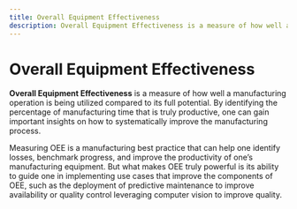 ```yaml
---
title: Overall Equipment Effectiveness
description: Overall Equipment Effectiveness is a measure of how well a manufacturing operation is being utilized compared to its full potential. By identifying the percentage of manufacturing time that is truly productive, one can gain important insights on how to systematically improve the manufacturing process.
---
```


# Overall Equipment Effectiveness

**Overall Equipment Effectiveness** is a measure of how well a manufacturing operation is being utilized compared to its full potential. By identifying the percentage of manufacturing time that is truly productive, one can gain important insights on how to systematically improve the manufacturing process.

Measuring OEE is a manufacturing best practice that can help one identify losses, benchmark progress, and improve the productivity of one’s manufacturing equipment. But what makes OEE truly powerful is its ability to guide one in implementing use cases that improve the components of OEE, such as the deployment of predictive maintenance to improve availability or quality control leveraging computer vision to improve quality.

